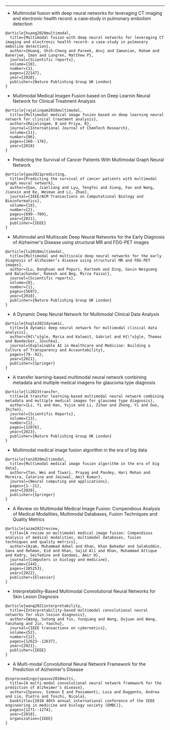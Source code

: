 ***

* Multimodal fusion with deep neural networks for leveraging CT imaging and electronic health record: a case‑study in pulmonary embolism detection
```
@article{huang2020multimodal,
  title={Multimodal fusion with deep neural networks for leveraging CT imaging and electronic health record: a case-study in pulmonary embolism detection},
  author={Huang, Shih-Cheng and Pareek, Anuj and Zamanian, Roham and Banerjee, Imon and Lungren, Matthew P},
  journal={Scientific reports},
  volume={10},
  number={1},
  pages={22147},
  year={2020},
  publisher={Nature Publishing Group UK London}
}
```

* Multimodal Medical Imagen Fusion based on Deep Learnin Neural Network for Clinical Treatment Analysis
```
@article{rajalingam2018multimodal,
  title={Multimodal medical image fusion based on deep learning neural network for clinical treatment analysis},
  author={Rajalingam, B and Priya, R},
  journal={International Journal of ChemTech Research},
  volume={11},
  number={06},
  pages={160--176},
  year={2018}
}
```

* Predicting the Survival of Cancer Patients With Multimodal Graph Neural Network
```
@article{gao2021predicting,
  title={Predicting the survival of cancer patients with multimodal graph neural network},
  author={Gao, Jianliang and Lyu, Tengfei and Xiong, Fan and Wang, Jianxin and Ke, Weimao and Li, Zhao},
  journal={IEEE/ACM Transactions on Computational Biology and Bioinformatics},
  volume={19},
  number={2},
  pages={699--709},
  year={2021},
  publisher={IEEE}
}
```

* Multimodal and Multiscale Deep Neural Networks for the Early Diagnosis of Alzheimer's Disease using structural MR and FDG-PET images
```
@article{lu2018multimodal,
  title={Multimodal and multiscale deep neural networks for the early diagnosis of Alzheimer’s disease using structural MR and FDG-PET images},
  author={Lu, Donghuan and Popuri, Karteek and Ding, Gavin Weiguang and Balachandar, Rakesh and Beg, Mirza Faisal},
  journal={Scientific reports},
  volume={8},
  number={1},
  pages={5697},
  year={2018},
  publisher={Nature Publishing Group UK London}
}
```

* A Dynamic Deep Neural Network for Multimodal Clinical Data Analysis
```
@article{hugle2021dynamic,
  title={A dynamic deep neural network for multimodal clinical data analysis},
  author={H{\"u}gle, Maria and Kalweit, Gabriel and H{\"u}gle, Thomas and Boedecker, Joschka},
  journal={Explainable AI in Healthcare and Medicine: Building a Culture of Transparency and Accountability},
  pages={79--92},
  year={2021},
  publisher={Springer}
}
```

* A transfer learning-based multimodal neural network combining metadata and multiple medcal imagens for glaucoma type diagnosis
```
@article{li2023transfer,
  title={A transfer learning-based multimodal neural network combining metadata and multiple medical images for glaucoma type diagnosis},
  author={Li, Yi and Han, Yujie and Li, Zihan and Zhong, Yi and Guo, Zhifen},
  journal={Scientific Reports},
  volume={13},
  number={1},
  pages={12076},
  year={2023},
  publisher={Nature Publishing Group UK London}
}
```

* Multimodal medical image fusion algorithm in the era of big data
```
@article{tan2020multimodal,
  title={Multimodal medical image fusion algorithm in the era of big data},
  author={Tan, Wei and Tiwari, Prayag and Pandey, Hari Mohan and Moreira, Catarina and Jaiswal, Amit Kumar},
  journal={Neural computing and applications},
  pages={1--21},
  year={2020},
  publisher={Springer}
}
```

* A Review on Multimodal Medical Image Fusion: Compendious Analysis of Medical Modalities, Multimodal Databases, Fusion Techniques and Quality Metrics
```
@article{azam2022review,
  title={A review on multimodal medical image fusion: Compendious analysis of medical modalities, multimodal databases, fusion techniques and quality metrics},
  author={Azam, Muhammad Adeel and Khan, Khan Bahadar and Salahuddin, Sana and Rehman, Eid and Khan, Sajid Ali and Khan, Muhammad Attique and Kadry, Seifedine and Gandomi, Amir H},
  journal={Computers in biology and medicine},
  volume={144},
  pages={105253},
  year={2022},
  publisher={Elsevier}
}
```

* Interpretability-Based Multimodal Convolutional Neural Networks for Skin Lesion Diagnosis
```
@article{wang2021interpretability,
  title={Interpretability-based multimodal convolutional neural networks for skin lesion diagnosis},
  author={Wang, Sutong and Yin, Yunqiang and Wang, Dujuan and Wang, Yanzhang and Jin, Yaochu},
  journal={IEEE transactions on cybernetics},
  volume={52},
  number={12},
  pages={12623--12637},
  year={2021},
  publisher={IEEE}
}
```

* A Multi-modal Convolutional Neural Network Framework for the Prediction of Alzheimer's Disease
```
@inproceedings{spasov2018multi,
  title={A multi-modal convolutional neural network framework for the prediction of Alzheimer’s disease},
  author={Spasov, Simeon E and Passamonti, Luca and Duggento, Andrea and Lio, Pietro and Toschi, Nicola},
  booktitle={2018 40th annual international conference of the IEEE engineering in medicine and biology society (EMBC)},
  pages={1271--1274},
  year={2018},
  organization={IEEE}
}
```